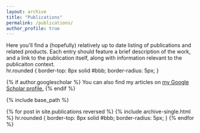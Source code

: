 ```yaml
---
layout: archive
title: "Publications"
permalink: /publications/
author_profile: true
---
```


<html>
<body>
<div>Here you'll find a (hopefully) relatively up to date listing of publications and related products. Each entry should feature a brief description of the work, and a link to the publication itself, along with information relevant to the publicaiton context.</div>
</body>
</html>
hr.rounded {
  border-top: 8px solid #bbb;
  border-radius: 5px;
  }

{% if author.googlescholar %}
  You can also find my articles on <u><a href="{{author.googlescholar}}">my Google Scholar profile</a>.</u>
{% endif %}

{% include base_path %}

{% for post in site.publications reversed %}
  {% include archive-single.html %}
  hr.rounded {
  border-top: 8px solid #bbb;
  border-radius: 5px;
  }
{% endfor %}
